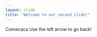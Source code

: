 ```yaml
---
layout: slide
title: "Welcome to our second slide!"
---
```

Comecaca
Use the left arrow to go back!
